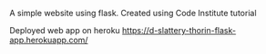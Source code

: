 A simple website using flask.
Created using Code Institute tutorial

Deployed web app on heroku
https://d-slattery-thorin-flask-app.herokuapp.com/